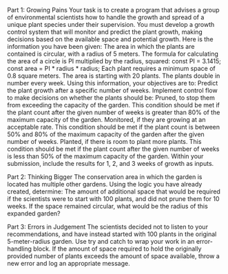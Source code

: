 Part 1: Growing Pains
Your task is to create a program that advises a group of environmental scientists how to handle the growth and spread of a unique plant species under their supervision. You must develop a growth control system that will monitor and predict the plant growth, making decisions based on the available space and potential growth.
Here is the information you have been given:
The area in which the plants are contained is circular, with a radius of 5 meters.
The formula for calculating the area of a circle is PI multiplied by the radius, squared: const PI = 3.1415; const area = PI * radius * radius;
Each plant requires a minimum space of 0.8 square meters.
The area is starting with 20 plants.
The plants double in number every week.
Using this information, your objectives are to:
Predict the plant growth after a specific number of weeks.
Implement control flow to make decisions on whether the plants should be:
Pruned, to stop them from exceeding the capacity of the garden.
This condition should be met if the plant count after the given number of weeks is greater than 80% of the maximum capacity of the garden.
Monitored, if they are growing at an acceptable rate.
This condition should be met if the plant count is between 50% and 80% of the maximum capacity of the garden after the given number of weeks.
Planted, if there is room to plant more plants.
This condition should be met if the plant count after the given number of weeks is less than 50% of the maximum capacity of the garden.
Within your submission, include the results for 1, 2, and 3 weeks of growth as inputs.

Part 2: Thinking Bigger
The conservation area in which the garden is located has multiple other gardens. 
Using the logic you have already created, determine:
The amount of additional space that would be required if the scientists were to start with 100 plants, and did not prune them for 10 weeks.
If the space remained circular, what would be the radius of this expanded garden?

Part 3: Errors in Judgement
The scientists decided not to listen to your recommendations, and have instead started with 100 plants in the original 5-meter-radius garden.
Use try and catch to wrap your work in an error-handling block. If the amount of space required to hold the originally provided number of plants exceeds the amount of space available, throw a new error and log an appropriate message.
